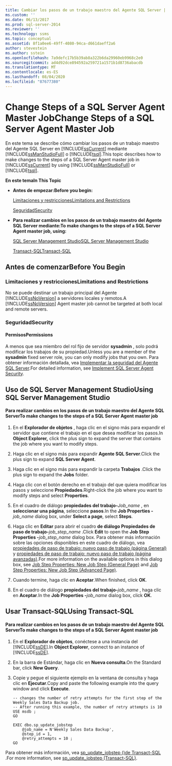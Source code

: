 ```yaml
---
title: Cambiar los pasos de un trabajo maestro del Agente SQL Server | Microsoft Docs
ms.custom: ''
ms.date: 06/13/2017
ms.prod: sql-server-2014
ms.reviewer: ''
ms.technology: ssms
ms.topic: conceptual
ms.assetid: 8f1a0ee6-49ff-4080-94ca-d661daeff2a6
author: stevestein
ms.author: sstein
ms.openlocfilehash: 7a9defc17b5b39ab8a322b6da29960eb9968c2e0
ms.sourcegitcommit: ad4d92dce894592a259721a1571b1d8736abacdb
ms.translationtype: MT
ms.contentlocale: es-ES
ms.lasthandoff: 08/04/2020
ms.locfileid: "87677380"
---
```

# <a name="change-steps-of-a-sql-server-agent-master-job"></a><span data-ttu-id="0fced-102">Change Steps of a SQL Server Agent Master Job</span><span class="sxs-lookup"><span data-stu-id="0fced-102">Change Steps of a SQL Server Agent Master Job</span></span>
  <span data-ttu-id="0fced-103">En este tema se describe cómo cambiar los pasos de un trabajo maestro del Agente SQL Server en [!INCLUDE[ssCurrent](../../includes/sscurrent-md.md)] mediante [!INCLUDE[ssManStudioFull](../../includes/ssmanstudiofull-md.md)] o [!INCLUDE[tsql](../../includes/tsql-md.md)].</span><span class="sxs-lookup"><span data-stu-id="0fced-103">This topic describes how to make changes to the steps of a SQL Server Agent master job in [!INCLUDE[ssCurrent](../../includes/sscurrent-md.md)] by using [!INCLUDE[ssManStudioFull](../../includes/ssmanstudiofull-md.md)] or [!INCLUDE[tsql](../../includes/tsql-md.md)].</span></span>  
  
 <span data-ttu-id="0fced-104">**En este tema**</span><span class="sxs-lookup"><span data-stu-id="0fced-104">**In This Topic**</span></span>  
  
-   <span data-ttu-id="0fced-105">**Antes de empezar:**</span><span class="sxs-lookup"><span data-stu-id="0fced-105">**Before you begin:**</span></span>  
  
     [<span data-ttu-id="0fced-106">Limitaciones y restricciones</span><span class="sxs-lookup"><span data-stu-id="0fced-106">Limitations and Restrictions</span></span>](#Restrictions)  
  
     [<span data-ttu-id="0fced-107">Seguridad</span><span class="sxs-lookup"><span data-stu-id="0fced-107">Security</span></span>](#Security)  
  
-   <span data-ttu-id="0fced-108">**Para realizar cambios en los pasos de un trabajo maestro del Agente SQL Server mediante:**</span><span class="sxs-lookup"><span data-stu-id="0fced-108">**To make changes to the steps of a SQL Server Agent master job, using:**</span></span>  
  
     [<span data-ttu-id="0fced-109">SQL Server Management Studio</span><span class="sxs-lookup"><span data-stu-id="0fced-109">SQL Server Management Studio</span></span>](#SSMSProcedure)  
  
     [<span data-ttu-id="0fced-110">Transact-SQL</span><span class="sxs-lookup"><span data-stu-id="0fced-110">Transact-SQL</span></span>](#TsqlProcedure)  
  
##  <a name="before-you-begin"></a><a name="BeforeYouBegin"></a> <span data-ttu-id="0fced-111">Antes de comenzar</span><span class="sxs-lookup"><span data-stu-id="0fced-111">Before You Begin</span></span>  
  
###  <a name="limitations-and-restrictions"></a><a name="Restrictions"></a> <span data-ttu-id="0fced-112">Limitaciones y restricciones</span><span class="sxs-lookup"><span data-stu-id="0fced-112">Limitations and Restrictions</span></span>  
 <span data-ttu-id="0fced-113">No se puede destinar un trabajo principal del Agente [!INCLUDE[ssNoVersion](../../includes/ssnoversion-md.md)] a servidores locales y remotos.</span><span class="sxs-lookup"><span data-stu-id="0fced-113">A [!INCLUDE[ssNoVersion](../../includes/ssnoversion-md.md)] Agent master job cannot be targeted at both local and remote servers.</span></span>  
  
###  <a name="security"></a><a name="Security"></a> <span data-ttu-id="0fced-114">Seguridad</span><span class="sxs-lookup"><span data-stu-id="0fced-114">Security</span></span>  
  
####  <a name="permissions"></a><a name="Permissions"></a> <span data-ttu-id="0fced-115">Permisos</span><span class="sxs-lookup"><span data-stu-id="0fced-115">Permissions</span></span>  
 <span data-ttu-id="0fced-116">A menos que sea miembro del rol fijo de servidor **sysadmin** , solo podrá modificar los trabajos de su propiedad.</span><span class="sxs-lookup"><span data-stu-id="0fced-116">Unless you are a member of the **sysadmin** fixed server role, you can only modify jobs that you own.</span></span> <span data-ttu-id="0fced-117">Para obtener información detallada, vea [Implementar la seguridad del Agente SQL Server](implement-sql-server-agent-security.md).</span><span class="sxs-lookup"><span data-stu-id="0fced-117">For detailed information, see [Implement SQL Server Agent Security](implement-sql-server-agent-security.md).</span></span>  
  
##  <a name="using-sql-server-management-studio"></a><a name="SSMSProcedure"></a> <span data-ttu-id="0fced-118">Uso de SQL Server Management Studio</span><span class="sxs-lookup"><span data-stu-id="0fced-118">Using SQL Server Management Studio</span></span>  
  
#### <a name="to-make-changes-to-the-steps-of-a-sql-server-agent-master-job"></a><span data-ttu-id="0fced-119">Para realizar cambios en los pasos de un trabajo maestro del Agente SQL Server</span><span class="sxs-lookup"><span data-stu-id="0fced-119">To make changes to the steps of a SQL Server Agent master job</span></span>  
  
1.  <span data-ttu-id="0fced-120">En el **Explorador de objetos** , haga clic en el signo más para expandir el servidor que contiene el trabajo en el que desea modificar los pasos.</span><span class="sxs-lookup"><span data-stu-id="0fced-120">In **Object Explorer,** click the plus sign to expand the server that contains the job where you want to modify steps.</span></span>  
  
2.  <span data-ttu-id="0fced-121">Haga clic en el signo más para expandir **Agente SQL Server**.</span><span class="sxs-lookup"><span data-stu-id="0fced-121">Click the plus sign to expand **SQL Server Agent**.</span></span>  
  
3.  <span data-ttu-id="0fced-122">Haga clic en el signo más para expandir la carpeta **Trabajos** .</span><span class="sxs-lookup"><span data-stu-id="0fced-122">Click the plus sign to expand the **Jobs** folder.</span></span>  
  
4.  <span data-ttu-id="0fced-123">Haga clic con el botón derecho en el trabajo del que quiera modificar los pasos y seleccione **Propiedades**.</span><span class="sxs-lookup"><span data-stu-id="0fced-123">Right-click the job where you want to modify steps and select **Properties**.</span></span>  
  
5.  <span data-ttu-id="0fced-124">En el cuadro de diálogo **propiedades del trabajo-**_Job_name_ , en **seleccionar una página**, seleccione **pasos**.</span><span class="sxs-lookup"><span data-stu-id="0fced-124">In the **Job Properties -**_job_name_ dialog box, under **Select a page**, select **Steps**.</span></span>  
  
6.  <span data-ttu-id="0fced-125">Haga clic en **Editar** para abrir el cuadro **de diálogo Propiedades de paso de trabajo-**_job_step_name_ .</span><span class="sxs-lookup"><span data-stu-id="0fced-125">Click **Edit** to open the **Job Step Properties -**_job_step_name_ dialog box.</span></span> <span data-ttu-id="0fced-126">Para obtener más información sobre las opciones disponibles en este cuadro de diálogo, vea [propiedades de paso de trabajo: nuevo paso de trabajo &#40;página General&#41;](../../integration-services/general-page-of-integration-services-designers-options.md) y [propiedades de paso de trabajo: nuevo paso de trabajo &#40;página avanzadas&#41;](job-step-properties-new-job-step-advanced-page.md).</span><span class="sxs-lookup"><span data-stu-id="0fced-126">For more information on the available options in this dialog box, see [Job Step Properties: New Job Step &#40;General Page&#41;](../../integration-services/general-page-of-integration-services-designers-options.md) and [Job Step Properties: New Job Step &#40;Advanced Page&#41;](job-step-properties-new-job-step-advanced-page.md).</span></span>  
  
7.  <span data-ttu-id="0fced-127">Cuando termine, haga clic en **Aceptar**.</span><span class="sxs-lookup"><span data-stu-id="0fced-127">When finished, click **OK**.</span></span>  
  
8.  <span data-ttu-id="0fced-128">En el cuadro de diálogo **propiedades del trabajo-**_job_name_ , haga clic en **Aceptar**.</span><span class="sxs-lookup"><span data-stu-id="0fced-128">In the **Job Properties -**_job_name_ dialog box, click **OK**.</span></span>  
  
##  <a name="using-transact-sql"></a><a name="TsqlProcedure"></a> <span data-ttu-id="0fced-129">Usar Transact-SQL</span><span class="sxs-lookup"><span data-stu-id="0fced-129">Using Transact-SQL</span></span>  
  
#### <a name="to-make-changes-to-the-steps-of-a-sql-server-agent-master-job"></a><span data-ttu-id="0fced-130">Para realizar cambios en los pasos de un trabajo maestro del Agente SQL Server</span><span class="sxs-lookup"><span data-stu-id="0fced-130">To make changes to the steps of a SQL Server Agent master job</span></span>  
  
1.  <span data-ttu-id="0fced-131">En el **Explorador de objetos**, conéctese a una instancia del [!INCLUDE[ssDE](../../includes/ssde-md.md)].</span><span class="sxs-lookup"><span data-stu-id="0fced-131">In **Object Explorer**, connect to an instance of [!INCLUDE[ssDE](../../includes/ssde-md.md)].</span></span>  
  
2.  <span data-ttu-id="0fced-132">En la barra de Estándar, haga clic en **Nueva consulta**.</span><span class="sxs-lookup"><span data-stu-id="0fced-132">On the Standard bar, click **New Query**.</span></span>  
  
3.  <span data-ttu-id="0fced-133">Copie y pegue el siguiente ejemplo en la ventana de consulta y haga clic en **Ejecutar**.</span><span class="sxs-lookup"><span data-stu-id="0fced-133">Copy and paste the following example into the query window and click **Execute**.</span></span>  
  
    ```  
    -- changes the number of retry attempts for the first step of the Weekly Sales Data Backup job.   
    -- After running this example, the number of retry attempts is 10   
    USE msdb ;  
    GO  
  
    EXEC dbo.sp_update_jobstep  
        @job_name = N'Weekly Sales Data Backup',  
        @step_id = 1,  
        @retry_attempts = 10 ;  
    GO  
    ```  
  
 <span data-ttu-id="0fced-134">Para obtener más información, vea [sp_update_jobstep &#40;&#41;de Transact-SQL ](/sql/relational-databases/system-stored-procedures/sp-update-jobstep-transact-sql).</span><span class="sxs-lookup"><span data-stu-id="0fced-134">For more information, see [sp_update_jobstep &#40;Transact-SQL&#41;](/sql/relational-databases/system-stored-procedures/sp-update-jobstep-transact-sql).</span></span>  
  
  
